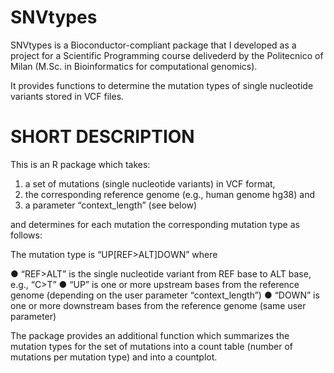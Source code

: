 # SNVtypes
SNVtypes is a Bioconductor-compliant package that I developed as a project for a Scientific Programming course delivederd by the Politecnico of Milan (M.Sc. in Bioinformatics for computational genomics).

It provides functions to determine the mutation types of single nucleotide variants stored in VCF files. 

# SHORT DESCRIPTION 
This is an R package which takes:

1. a set of mutations (single nucleotide variants) in VCF format,
2. the corresponding reference genome (e.g., human genome hg38) and
3. a parameter “context_length” (see below)

and determines for each mutation the corresponding mutation type as follows: 

The mutation type is “UP[REF>ALT]DOWN” where

● “REF>ALT” is the single nucleotide variant from REF base to ALT base, e.g., “C>T”
● “UP” is one or more upstream bases from the reference genome (depending on the user
parameter “context_length”)
● “DOWN” is one or more downstream bases from the reference genome (same user
parameter)

The package provides an additional function which summarizes the mutation types for the set of mutations into a count table (number of mutations per mutation type) and into a countplot. 
